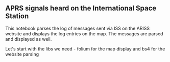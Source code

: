 ## APRS signals heard on the International Space Station

This notebook parses the log of messages sent via ISS on the ARISS website and displays the log entries on the map. The messages are parsed and displayed as well.

Let's start with the libs we need - folium for the map display and bs4 for the website parsing
